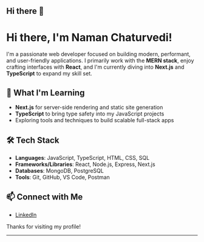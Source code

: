 ## Hi there 👋

<!--
**naman005/naman005** is a ✨ _special_ ✨ repository because its `README.md` (this file) appears on your GitHub profile.

Here are some ideas to get you started:

- 🔭 I’m currently working on ...
- 🌱 I’m currently learning ...
- 👯 I’m looking to collaborate on ...
- 🤔 I’m looking for help with ...
- 💬 Ask me about ...
- 📫 How to reach me: ...
- 😄 Pronouns: ...
- ⚡ Fun fact: ...
-->
# Hi there, I'm Naman Chaturvedi!

I'm a passionate web developer focused on building modern, performant, and user-friendly applications. I primarily work with the **MERN stack**, enjoy crafting interfaces with **React**, and I'm currently diving into **Next.js** and **TypeScript** to expand my skill set.

## 🧠 What I'm Learning
- **Next.js** for server-side rendering and static site generation
- **TypeScript** to bring type safety into my JavaScript projects
- Exploring tools and techniques to build scalable full-stack apps

## 🛠️ Tech Stack
- **Languages**: JavaScript, TypeScript, HTML, CSS, SQL
- **Frameworks/Libraries**: React, Node.js, Express, Next.js
- **Databases**: MongoDB, PostgreSQL
- **Tools**: Git, GitHub, VS Code, Postman


## 📫 Connect with Me
- [LinkedIn](https://linkedin.com/in/naman005)

Thanks for visiting my profile!

---

